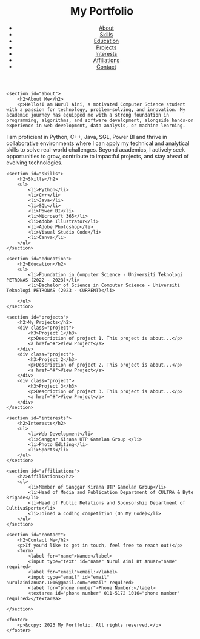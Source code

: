<!DOCTYPE html>
<html lang="en">
<head>
    <meta charset="UTF-8">
    <meta name="viewport" content="width=device-width, initial-scale=1.0">
    <title>My Portfolio</title>
    <link rel="stylesheet" href="styles.css">
</head>
<body>
    <header>
        <h1>My Portfolio</h1>
        <nav>
            <ul>
                <li><a href="#about">About</a></li>
                <li><a href="#skills">Skills</a></li>
                <li><a href="#education">Education</a></li>
                <li><a href="#projects">Projects</a></li>
                <li><a href="#interests">Interests</a></li>
                <li><a href="#affiliations">Affiliations</a></li>
                <li><a href="#contact">Contact</a></li>
            </ul>
        </nav>
    </header>

    <section id="about">
        <h2>About Me</h2>
        <p>Hello!I am Nurul Aini, a motivated Computer Science student with a passion for technology, problem-solving, and innovation. My academic journey has equipped me with a strong foundation in programming, algorithms, and software development, alongside hands-on experience in web development, data analysis, or machine learning.

I am proficient in Python, C++, Java, SGL, Power BI and thrive in collaborative environments where I can apply my technical and analytical skills to solve real-world challenges. Beyond academics, I actively seek opportunities to grow, contribute to impactful projects, and stay ahead of evolving technologies.</p>
    </section>

    <section id="skills">
        <h2>Skills</h2>
        <ul>
            <li>Python</li>
            <li>C++</li>
            <li>Java</li>
            <li>SQL</li>
            <li>Power BI</li>
            <li>Microsoft 365</li>
            <li>Adobe Illustrator</li>
            <li>Adobe Photoshop</li>
            <li>Visual Studio Code</li>
            <li>Canva</li>
        </ul>
    </section>

    <section id="education">
        <h2>Education</h2>
        <ul>
            <li>Foundation in Computer Science - Universiti Teknologi PETRONAS (2022 - 2023)</li>
            <li>Bachelor of Science in Computer Science - Universiti Teknologi PETRONAS (2023 - CURRENT)</li>
            
        </ul>
    </section>

    <section id="projects">
        <h2>My Projects</h2>
        <div class="project">
            <h3>Project 1</h3>
            <p>Description of project 1. This project is about...</p>
            <a href="#">View Project</a>
        </div>
        <div class="project">
            <h3>Project 2</h3>
            <p>Description of project 2. This project is about...</p>
            <a href="#">View Project</a>
        </div>
        <div class="project">
            <h3>Project 3</h3>
            <p>Description of project 3. This project is about...</p>
            <a href="#">View Project</a>
        </div>
    </section>

    <section id="interests">
        <h2>Interests</h2>
        <ul>
            <li>Web Development</li>
            <li>Sanggar Kirana UTP Gamelan Group </li>
            <li>Photo Editing</li>
            <li>Sports</li>
        </ul>
    </section>

    <section id="affiliations">
        <h2>Affiliations</h2>
        <ul>
            <li>Member of Sanggar Kirana UTP Gamelan Group</li>
            <li>Head of Media and Publication Department of CULTRA & Byte Brigade</li>
            <li>Head of Public Relations and Sponsorship Department of CultivaSports</li>
            <li>Joined a coding competition (Oh My Code)</li>
        </ul>
    </section>

    <section id="contact">
        <h2>Contact Me</h2>
        <p>If you'd like to get in touch, feel free to reach out!</p>
        <form>
            <label for="name">Name:</label>
            <input type="text" id="name" Nurul Aini Bt Anuar="name" required>
            <label for="email">email:</label>
            <input type="email" id="email" nurulainianuar.1016@gmail.com="email" required>
            <label for="phone number">Phone Number:</label>
            <textarea id="phone number" 011-5172 1016="phone number" required></textarea>
            
    </section>

    <footer>
        <p>&copy; 2023 My Portfolio. All rights reserved.</p>
    </footer>
</body>
</html>
